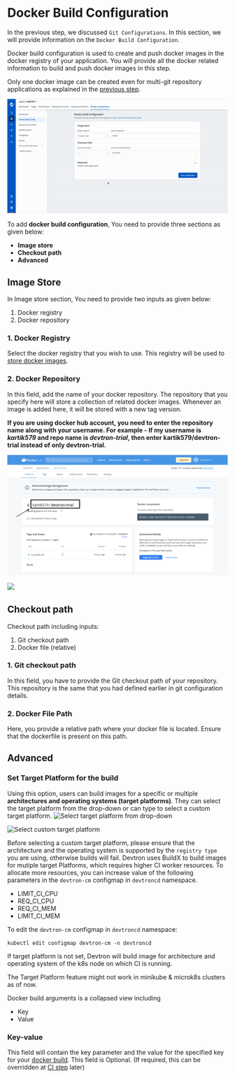  # Docker Build Configuration

In the previous step, we discussed `Git Configurations`. In this section, we will provide information on the `Docker Build Configuration`.

Docker build configuration is used to create and push docker images in the docker registry of your application. You will provide all the docker related information to build and push docker images in this step.

Only one docker image can be created even for multi-git repository applications as explained in the [previous step](git-material.md).

![](../../.gitbook/assets/create-docker.gif)

To add **docker build configuration**, You need to provide three sections as given below:

* **Image store**
* **Checkout path**
* **Advanced**

## Image Store
In Image store section, You need to provide two inputs as given below: 
1. Docker registry
2. Docker repository

### 1. Docker Registry
Select the docker registry that you wish to use. This registry will be used to [store docker images](../global-configurations/docker-registries.md).

### 2. Docker Repository
In this field, add the name of your docker repository. The repository that you specify here will store a collection of related docker images. Whenever an image is added here, it will be stored with a new tag version.

**If you are using docker hub account, you need to enter the repository name along with your username. For example - If my username is *kartik579* and repo name is *devtron-trial*, then enter kartik579/devtron-trial instead of only devtron-trial.**

![](../../.gitbook/assets/docker-configuration-docker-hub.png)

![](https://devtron-public-asset.s3.us-east-2.amazonaws.com/images/creating-application/docker-build-configuration/docker-build-config-1.jpg)


## Checkout path 
Checkout path including inputs:
1. Git checkout path
2. Docker file (relative)

### 1. Git checkout path
In this field, you have to provide the Git checkout path of your repository. This repository is the same that you had defined earlier in git configuration details.

### 2. Docker File Path
Here, you provide a relative path where your docker file is located. Ensure that the dockerfile is present on this path.

## Advanced 

### Set Target Platform for the build

Using this option, users can build images for a specific or multiple **architectures and operating systems (target platforms)**. They can select the target platform from the drop-down or can type to select a custom target platform.
![Select target platform from drop-down](https://devtron-public-asset.s3.us-east-2.amazonaws.com/images/creating-application/docker-build-configuration/set-target-platform.png)

![Select custom target platform](https://devtron-public-asset.s3.us-east-2.amazonaws.com/images/creating-application/docker-build-configuration/set-target-platform-2.png)

Before selecting a custom target platform, please ensure that the architecture and the operating system is supported by the `registry type` you are using, otherwise builds will fail. Devtron uses BuildX to build images for mutiple target Platforms, which requires higher CI worker resources. To allocate more resources, you can increase value of the following parameters in the `devtron-cm` configmap in `devtroncd` namespace.

- LIMIT_CI_CPU 
- REQ_CI_CPU
- REQ_CI_MEM
- LIMIT_CI_MEM

To edit the `devtron-cm` configmap in `devtroncd` namespace:
```
kubectl edit configmap devtron-cm -n devtroncd 
```



If target platform is not set, Devtron will build image for architecture and operating system of the k8s node on which CI is running.

The Target Platform feature might not work in minikube & microk8s clusters as of now.



 Docker build arguments is a collapsed view including
   * Key
   * Value

### Key-value
This field will contain the key parameter and the value for the specified key for your [docker build](https://docs.docker.com/engine/reference/commandline/build/#options). This field is Optional. \(If required, this can be overridden at [CI step](../deploying-application/triggering-ci.md) later\)

